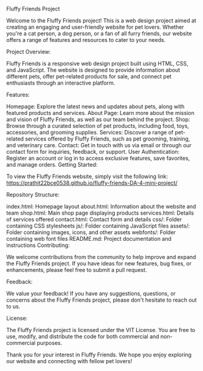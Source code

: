 Fluffy Friends Project

Welcome to the Fluffy Friends project! This is a web design project aimed at creating an engaging and user-friendly website for pet lovers. Whether you're a cat person, a dog person, or a fan of all furry friends, our website offers a range of features and resources to cater to your needs.

Project Overview:

Fluffy Friends is a responsive web design project built using HTML, CSS, and JavaScript. The website is designed to provide information about different pets, offer pet-related products for sale, and connect pet enthusiasts through an interactive platform.

Features:

Homepage: Explore the latest news and updates about pets, along with featured products and services.
About Page: Learn more about the mission and vision of Fluffy Friends, as well as our team behind the project.
Shop: Browse through a curated selection of pet products, including food, toys, accessories, and grooming supplies.
Services: Discover a range of pet-related services offered by Fluffy Friends, such as pet grooming, training, and veterinary care.
Contact: Get in touch with us via email or through our contact form for inquiries, feedback, or support.
User Authentication: Register an account or log in to access exclusive features, save favorites, and manage orders.
Getting Started:

To view the Fluffy Friends website, simply visit the following link: https://prathit22bce0538.github.io/fluffy-friends-DA-4-mini-project/

Repository Structure:

index.html: Homepage layout
about.html: Information about the website and team
shop.html: Main shop page displaying products
services.html: Details of services offered
contact.html: Contact form and details
css/: Folder containing CSS stylesheets
js/: Folder containing JavaScript files
assets/: Folder containing images, icons, and other assets
webfonts/: Folder containing web font files
README.md: Project documentation and instructions
Contributing:

We welcome contributions from the community to help improve and expand the Fluffy Friends project. If you have ideas for new features, bug fixes, or enhancements, please feel free to submit a pull request.

Feedback:

We value your feedback! If you have any suggestions, questions, or concerns about the Fluffy Friends project, please don't hesitate to reach out to us.

License:

The Fluffy Friends project is licensed under the VIT License. You are free to use, modify, and distribute the code for both commercial and non-commercial purposes. 

Thank you for your interest in Fluffy Friends. We hope you enjoy exploring our website and connecting with fellow pet lovers!
